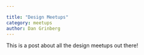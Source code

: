 ```yaml
---

title: "Design Meetups"
category: meetups
author: Dan Grinberg
---
```


This is a post about all the design meetups out there!